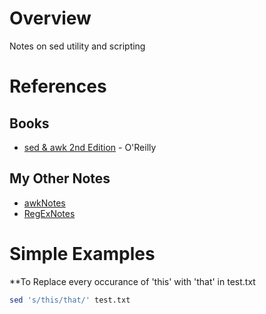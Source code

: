 # Overview

Notes on sed utility and scripting

# References

## Books

* [sed & awk 2nd Edition](https://www.amazon.com/sed-awk-Dale-Dougherty/dp/1565922255/ref=cm_cr_arp_d_product_top?ie=UTF8) - O'Reilly

## My Other Notes

* [awkNotes](https://github.com/GitLeeRepo/SedAndAwkNotes/blob/master/awkNotes.md#overview)
* [RegExNotes](https://github.com/GitLeeRepo/RegExNotes/blob/master/RegExNotes.md#overview)

# Simple Examples

**To Replace every occurance of 'this' with 'that' in test.txt
```bash
sed 's/this/that/' test.txt
```
